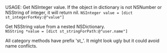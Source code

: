 USAGE:
Get NSInteger value. If the object in dictionary is not NSNumber or NSString of integer, it will return nil.
`NSInteger value = [dict st_integerForKey:@"value"]`
  
Get NSString value from a nested NSDictionary.  
`NSString *value = [dict st_stringForPath:@"user.name"]`
  
All category methods have prefix 'st_'. It might look ugly but it could avoid name conflicts.
